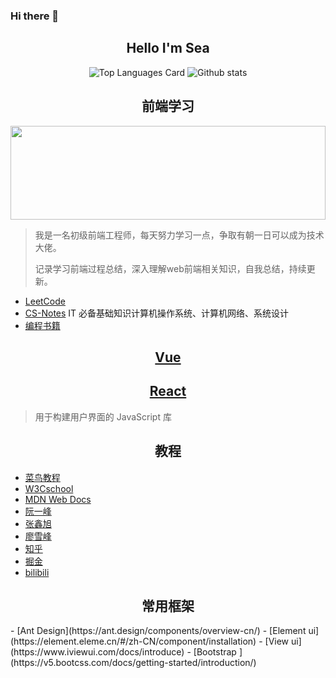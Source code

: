 ### Hi there 👋

<!--
**ErosHai/ErosHai** is a ✨ _special_ ✨ repository because its `README.md` (this file) appears on your GitHub profile.

Here are some ideas to get you started:

- 🔭 I’m currently working on ...
- 🌱 I’m currently learning ...
- 👯 I’m looking to collaborate on ...
- 🤔 I’m looking for help with ...
- 💬 Ask me about ...
- 📫 How to reach me: ...
- 😄 Pronouns: ...
- ⚡ Fun fact: ...
-->





<div align="center">

## Hello I'm Sea
[comment]: <br> (![Top Languages Card]&#40;https://github-readme-stats.vercel.app/api/top-langs/?username=ErosHai&#41;)

[comment]: <> (![Github stats]&#40;https://github-readme-stats.vercel.app/api?username=ErosHai&theme=highcontrast&show_icons=true&count_private=true&#41;)


[comment]: <> (![Top Languages Card]&#40;https://github-readme-stats.vercel.app/api/top-langs/?username=ErosHai&#41;)



![Top Languages Card](https://github-readme-stats.vercel.app/api/top-langs/?username=ErosHai&layout=compact)
![Github stats](https://github-readme-stats.vercel.app/api?username=ErosHai&theme=highcontrast&show_icons=true&count_private=true)

[comment]: <> (## 学习Vue)


[comment]: <> (![Top Languages Card]&#40;https://github-readme-stats.vercel.app/api/top-langs/?username=ErosHai&layout=compact&#41;)

</div>

<div align="center">

## 前端学习

</div>


<img src=https://cn.vuejs.org/images/logo.svg  width=100% height=150 />

> 我是一名初级前端工程师，每天努力学习一点，争取有朝一日可以成为技术大佬。
>
> 记录学习前端过程总结，深入理解web前端相关知识，自我总结，持续更新。


- [ LeetCode ](https://github.com/labuladong/fucking-algorithm)
- [CS-Notes](https://github.com/CyC2018/CS-Notes)
  IT 必备基础知识计算机操作系统、计算机网络、系统设计
- [编程书籍](https://github.com/jobbole/awesome-programming-books)

<div align="center">

## [Vue](https://cn.vuejs.org/v2/guide/)

</div>

<div align="center">

## [React](https://reactjs.bootcss.com/docs/getting-started.html)

</div>

> 用于构建用户界面的 JavaScript 库

<div align="center">

## 教程


</div>

- [菜鸟教程](https://www.runoob.com/js/js-tutorial.html)
- [W3Cschool](https://www.w3school.com.cn/index.html)
- [MDN Web Docs](https://developer.mozilla.org/zh-CN/docs/Web/HTML)
- [阮一峰](https://www.ruanyifeng.com/blog/javascript/)
- [张鑫旭](https://www.zhangxinxu.com/wordpress/)
- [廖雪峰](https://www.liaoxuefeng.com/wiki/1022910821149312)
- [知乎](https://www.zhihu.com/hot)
- [掘金](https://juejin.cn/frontend)
- [bilibili](https://www.bilibili.com/video/BV15741177Eh?from=search&seid=10398134479002757263)


<div align="center">

## 常用框架

</div>
- [Ant Design](https://ant.design/components/overview-cn/)
- [Element ui](https://element.eleme.cn/#/zh-CN/component/installation)
- [View ui](https://www.iviewui.com/docs/introduce)
- [Bootstrap ](https://v5.bootcss.com/docs/getting-started/introduction/)



